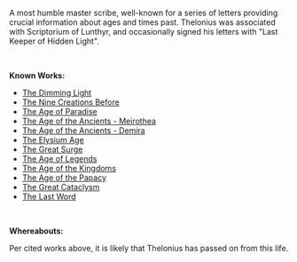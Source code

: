 A most humble master scribe, well-known for a series of letters providing crucial information about ages and times past. Thelonius was associated with Scriptorium of Lunthyr, and occasionally signed his letters with "Last Keeper of Hidden Light".

<br>

**Known Works:**
- [The Dimming Light](lore.html?category=Writings&item=the-dimming-light)
- [The Nine Creations Before](lore.html?category=Writings&item=the-nine-creations-before-letter)
- [The Age of Paradise](lore.html?category=Writings&item=the-age-of-paradise-letter)
- [The Age of the Ancients - Meirothea](lore.html?category=Writings&item=the-age-of-the-ancients-meirothea)
- [The Age of the Ancients - Demira](lore.html?category=Writings&item=the-age-of-the-ancients-demira)
- [The Elysium Age](lore.html?category=Writings&item=the-elysium-age-letter)
- [The Great Surge](lore.html?category=Writings&item=the-great-surge)
- [The Age of Legends](lore.html?category=Writings&item=the-age-of-legends-letter)
- [The Age of the Kingdoms](lore.html?category=Writings&item=the-age-of-the-kindgoms-letter)
- [The Age of the Papacy](lore.html?category=Writings&item=the-age-of-the-papacy-letter)
- [The Great Cataclysm](lore.html?category=Writings&item=the-great-cataclysm-letter)
- [The Last Word](lore.html?category=Writings&item=the-last-word)

<br>

**Whereabouts:**

Per cited works above, it is likely that Thelonius has passed on from this life.